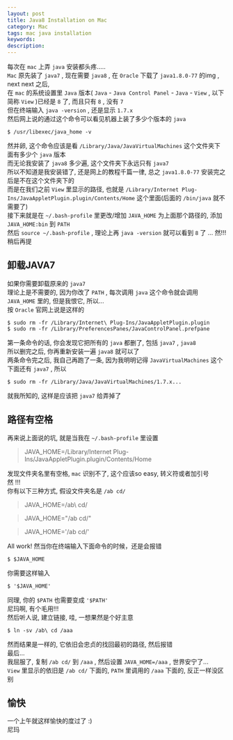```yaml
---
layout: post
title: Java8 Installation on Mac
category: Mac
tags: mac java installation
keywords:
description:
---
```

每次在 `mac` 上弄 `java` 安装都头疼.....  
`Mac` 原先装了 `java7` , 现在需要 `java8` , 在 `Oracle` 下载了 `java1.8.0-77` 的img , next next 之后,  
在 `mac` 的系统设置里 `Java` 版本( `Java` - `Java Control Panel` - `Java` - `View` , 以下简称 `View` )已经是 `8` 了, 而且只有 `8` , 没有 `7`   
但在终端输入 `java -version` , 还是显示 `1.7.x`   
然后网上说的通过这个命令可以看见机器上装了多少个版本的 `java`   

```
$ /usr/libexec/java_home -v
```  

然并卵, 这个命令应该是看 `/Library/Java/JavaVirtualMachines` 这个文件夹下面有多少个 `java` 版本  
而无论我安装了 `java8` 多少遍, 这个文件夹下永远只有 `java7`  
所以不知道是我安装错了, 还是网上的教程千篇一律, 总之 `java1.8.0-77` 安装完之后是不在这个文件夹下的  
而是在我们之前 `View` 里显示的路径, 也就是 `/Library/Internet Plug-Ins/JavaAppletPlugin.plugin/Contents/Home` 这个里面(后面的 `/bin/java` 就不需要了)  
接下来就是在 `~/.bash-profile` 里更改/增加 `JAVA_HOME` 为上面那个路径的, 添加 `JAVA_HOME:bin` 到 `PATH`  
然后 `source ~/.bash-profile` , 理论上再 `java -version` 就可以看到 `8` 了 ... 然!!! 稍后再提

## 卸载JAVA7  

如果你需要卸载原来的 `java7`  
理论上是不需要的, 因为你改了 `PATH` , 每次调用 `java` 这个命令就会调用 `JAVA_HOME` 里的, 但是我恨它, 所以...  
按 `Oracle` 官网上说是这样的  

```
$ sudo rm -fr /Library/Internet\ Plug-Ins/JavaAppletPlugin.plugin
$ sudo rm -fr /Library/PreferencesPanes/JavaControlPanel.prefpane
```  

第一条命令的话, 你会发现它把所有的 `java` 都删了, 包括 `java7` , `java8`  
所以删完之后, 你再重新安装一遍 `java8` 就可以了  
两条命令完之后, 我自己再跑了一条, 因为我明明记得 `JavaVirtualMachines` 这个下面还有 `java7` , 所以  

```
$ sudo rm -fr /Library/Java/JavaVirtualMachines/1.7.x...
```  

就我所知的, 这样是应该把 `java7` 给弄掉了  

## 路径有空格  

再来说上面说的坑, 就是当我在 `~/.bash-profile` 里设置  

>JAVA_HOME=/Library/Internet Plug-Ins/JavaAppletPlugin.plugin/Contents/Home  

发现文件夹名里有空格, `mac` 识别不了, 这个应该so easy, 转义符或者加引号  
然 !!!  
你有以下三种方式, 假设文件夹名是 `/ab cd/`  

>JAVA_HOME=/ab\ cd/  

>JAVA_HOME="/ab cd/"  

>JAVA_HOME='/ab cd/'  

All work! 然当你在终端输入下面命令的时候，还是会报错  

```
$ $JAVA_HOME
```  

你需要这样输入  

```
$ '$JAVA_HOME'
```

同理, 你的 `$PATH` 也需要变成 `'$PATH'`  
尼玛啊, 有个毛用!!!  
然后听人说, 建立链接, 哇, 一想果然是个好主意  

```
$ ln -sv /ab\ cd /aaa
```  

然而结果是一样的, 它依旧会忠贞的找回最初的路径, 然后报错  
最后...  
我屈服了, 复制 `/ab cd/` 到 `/aaa` , 然后设置 `JAVA_HOME=/aaa` , 世界安宁了...  
`View` 里显示的依旧是 `/ab cd/` 下面的, `PATH` 里调用的 `/aaa` 下面的, 反正一样没区别  

## 愉快  

一个上午就这样愉快的度过了 :)  
尼玛  

